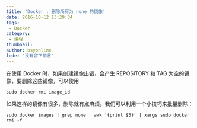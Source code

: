 ```yaml
---
title: 'Docker : 删除所有为 none 的镜像'
date: 2016-10-12 13:29:34
tags:
 - Docker
category: 
 - 编程
thumbnail: 
author: bsyonline
lede: "没有留下前言"
---
```


在使用 Docker 时，如果创建镜像出错，会产生 REPOSITORY 和 TAG 为空的镜像，要删除这些镜像，可以使用
```shell
sudo docker rmi image_id
```
如果这样的镜像有很多，删除就有点麻烦。我们可以利用一个小技巧来批量删除：
```shell
sudo docker images | grep none | awk '{print $3}' | xargs sudo docker rmi -f
```
